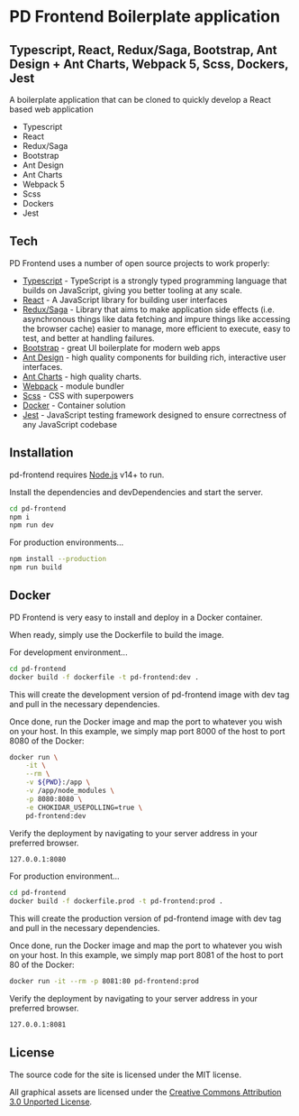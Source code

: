 # PD Frontend Boilerplate application
## Typescript, React, Redux/Saga, Bootstrap, Ant Design + Ant Charts, Webpack 5, Scss, Dockers, Jest


A boilerplate application that can be cloned to quickly develop a React based web application

- Typescript
- React
- Redux/Saga
- Bootstrap
- Ant Design
- Ant Charts
- Webpack 5
- Scss
- Dockers
- Jest

## Tech

PD Frontend uses a number of open source projects to work properly:

- [Typescript](https://www.typescriptlang.org/) - TypeScript is a strongly typed programming language that builds on JavaScript, giving you better tooling at any scale.
- [React](https://reactjs.org/) - A JavaScript library for building user interfaces
- [Redux/Saga](https://redux-saga.js.org/docs/introduction/GettingStarted) - Library that aims to make application side effects (i.e. asynchronous things like data fetching and impure things like accessing the browser cache) easier to manage, more efficient to execute, easy to test, and better at handling failures.
- [Bootstrap](https://getbootstrap.com/docs/5.1/getting-started/introduction/) - great UI boilerplate for modern web apps
- [Ant Design](https://ant.design/) - high quality components for building rich, interactive user interfaces.
- [Ant Charts](https://charts.ant.design/en) - high quality charts.
- [Webpack](https://webpack.js.org/) - module bundler
- [Scss](https://sass-lang.com/) - CSS with superpowers
- [Docker](https://www.docker.com/) - Container solution
- [Jest](https://jestjs.io/) - JavaScript testing framework designed to ensure correctness of any JavaScript codebase

## Installation

pd-frontend requires [Node.js](https://nodejs.org/) v14+ to run.

Install the dependencies and devDependencies and start the server.

```sh
cd pd-frontend
npm i
npm run dev
```

For production environments...

```sh
npm install --production
npm run build
```

## Docker

PD Frontend is very easy to install and deploy in a Docker container.

When ready, simply use the Dockerfile to build the image.

For development environment...
```sh
cd pd-frontend
docker build -f dockerfile -t pd-frontend:dev .
```
This will create the development version of pd-frontend image with dev tag and pull in the necessary dependencies.

Once done, run the Docker image and map the port to whatever you wish on
your host. In this example, we simply map port 8000 of the host to
port 8080 of the Docker:

```sh
docker run \
    -it \
    --rm \
    -v ${PWD}:/app \
    -v /app/node_modules \
    -p 8080:8080 \
    -e CHOKIDAR_USEPOLLING=true \
    pd-frontend:dev
```

Verify the deployment by navigating to your server address in
your preferred browser.

```sh
127.0.0.1:8080
```

For production environment...
```sh
cd pd-frontend
docker build -f dockerfile.prod -t pd-frontend:prod .
```
This will create the production version of pd-frontend image with dev tag and pull in the necessary dependencies.

Once done, run the Docker image and map the port to whatever you wish on
your host. In this example, we simply map port 8081 of the host to
port 80 of the Docker:

```sh
docker run -it --rm -p 8081:80 pd-frontend:prod
```

Verify the deployment by navigating to your server address in
your preferred browser.

```sh
127.0.0.1:8081
```

## License

The source code for the site is licensed under the MIT license.

All graphical assets are licensed under the [Creative Commons Attribution 3.0 Unported License](https://creativecommons.org/licenses/by/3.0/).
